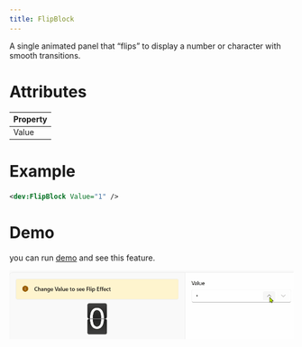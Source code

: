 ```yaml
---
title: FlipBlock
---
```


A single animated panel that “flips” to display a number or character with smooth transitions.

# Attributes
|Property|
|-|
|Value|

# Example

```xml
<dev:FlipBlock Value="1" />
```

# Demo
you can run [demo](https://github.com/Ghost1372/DevWinUI) and see this feature.

![DevWinUI](https://raw.githubusercontent.com/ghost1372/DevWinUI-Resources/refs/heads/main/DevWinUI-Docs/FlipBlock.gif)
